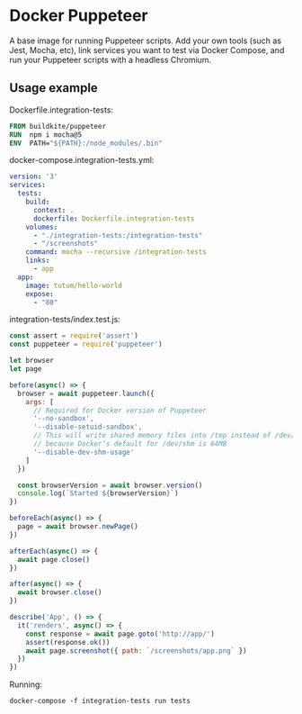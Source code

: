 # Docker Puppeteer

A base image for running Puppeteer scripts. Add your own tools (such as Jest, Mocha, etc), link services you want to test via Docker Compose, and run your Puppeteer scripts with a headless Chromium.

## Usage example

Dockerfile.integration-tests:

```Dockerfile
FROM buildkite/puppeteer
RUN  npm i mocha@5
ENV  PATH="${PATH}:/node_modules/.bin"
```

docker-compose.integration-tests.yml:

```yml
version: '3'
services:
  tests:
    build:
      context: .
      dockerfile: Dockerfile.integration-tests
    volumes:
      - "./integration-tests:/integration-tests"
      - "/screenshots"
    command: mocha --recursive /integration-tests
    links:
      - app
  app:
    image: tutum/hello-world
    expose:
      - "80"
```

integration-tests/index.test.js:

```js
const assert = require('assert')
const puppeteer = require('puppeteer')

let browser
let page

before(async() => {
  browser = await puppeteer.launch({
    args: [
      // Required for Docker version of Puppeteer
      '--no-sandbox',
      '--disable-setuid-sandbox',
      // This will write shared memory files into /tmp instead of /dev/shm,
      // because Docker’s default for /dev/shm is 64MB
      '--disable-dev-shm-usage'
    ]
  })

  const browserVersion = await browser.version()
  console.log(`Started ${browserVersion}`)
})

beforeEach(async() => {
  page = await browser.newPage()
})

afterEach(async() => {
  await page.close()
})

after(async() => {
  await browser.close()
})

describe('App', () => {
  it('renders', async() => {
    const response = await page.goto('http://app/')
    assert(response.ok())
    await page.screenshot({ path: `/screenshots/app.png` })
  })
})
```

Running:

```
docker-compose -f integration-tests run tests
```

